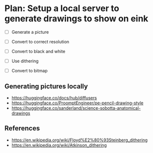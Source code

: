 
# Plan: Setup a local server to generate drawings to show on eink


- [ ] Generate a picture
- [ ] Convert to correct resolution
- [ ] Convert to black and white
- [ ] Use dithering
- [ ] Convert to bitmap


## Generating pictures locally

 - https://huggingface.co/docs/hub/diffusers
 - https://huggingface.co/ProomptEngineer/pe-pencil-drawing-style
 - https://huggingface.co/sanderland/science-sobotta-anatomical-drawings

## References

 - https://en.wikipedia.org/wiki/Floyd%E2%80%93Steinberg_dithering
 - https://en.wikipedia.org/wiki/Atkinson_dithering



